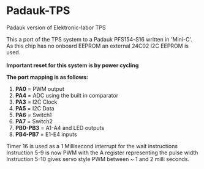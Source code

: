 # Padauk-TPS
Padauk version of Elektronic-labor TPS 

This a port of the TPS system to a Padauk PFS154-S16 written in 'Mini-C'.<br>
As this chip has no onboard EEPROM an external 24C02 I2C EEPROM is used.<br>
<br>
<b>Important reset for this system is by power cycling</b>


<b>The port mapping is as follows:</b>
<ol>
<li><b>PA0</b> = PWM output
<li><b>PA4</b> = ADC using the built in comparator 
<li><b>PA3</b> = I2C Clock
<li><b>PA5</b> = I2C Data
<li><b>PA6</b> = Switch1
<li><b>PA7</b> = Switch2
<br>
<li><b>PB0-PB3</b> = A1-A4 and LED outputs<br> 
<li><b>PB4-PB7</b> = E1-E4 inputs <br>
</ol>

Timer 16 is used as a 1 Millisecond interrupt for the wait instructions<br>
Instruction 5-9 is now PWM with the A register representing  the pulse width<br>
Instruction 5-10 gives servo style PWM between ~ 1 and 2 milli seconds.<br>



